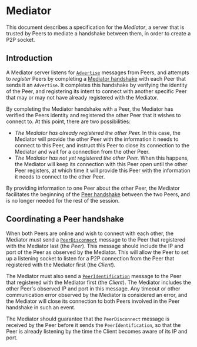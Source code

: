 # Mediator
This document describes a specification for the _Mediator_, a server that is
trusted by Peers to mediate a handshake between them, in order to create a P2P
socket.

## Introduction
A Mediator server listens for [`Advertise`](protocol.md#a_advertise) messages
from Peers, and attempts to _register_ Peers by completing a
[Mediator handshake](protocol.md#mediator-handshake) with each Peer that sends
it an `Advertise`. It completes this handshake by verifying the identity of the
Peer, and registering its intent to connect with another specific Peer that may
or may not have already registered with the Mediator.

By completing the Mediator handshake with a Peer, the Mediator has verified the
Peers identity and registered the other Peer that it wishes to connect to. At
this point, there are two possibilities:
- *The Mediator has already registered the other Peer.* In this case, the
Mediator will provide the other Peer with the information it needs to connect to
this Peer, and instruct this Peer to close its connection to the Mediator and
wait for a connection from the other Peer.
- *The Mediator has not yet registered the other Peer.* When this happens, the
Mediator will keep its connection with this Peer open until the other Peer
registers, at which time it will provide this Peer with the information it needs
to connect to the other Peer.

By providing information to one Peer about the other Peer, the Mediator
facilitates the beginning of the
[Peer handshake](protocol.md#peer-handshake) between the two Peers, and is no
longer needed for the rest of the session.

## Coordinating a Peer handshake
When both Peers are online and wish to connect with each other, the Mediator 
must send a [`PeerDisconnect`](protocol.md#a_peer-disconnect) message to the 
Peer that registered with the Mediator last (the _Peer_). This message should 
include the IP and port of the Peer as observed by the Mediator. This will 
allow the Peer to set up a listening socket to listen for a P2P connection from
the Peer that registered with the Mediator first (the _Client_). 
 
The Mediator must also send a
[`PeerIdentification`](protocol.md#a_peer-identification) message to the Peer
that registered with the Mediator first (the _Client_). The Mediator includes
the other Peer's observed IP and port in this message. Any timeout or other 
communication error observed by the Mediator is considered an error, and the 
Mediator will close its connection to both Peers involved in the Peer
handshake in such an event.

The Mediator should guarantee that the `PeerDisconnect` message is received 
by the Peer before it sends the `PeerIdentification`, so that the Peer is 
already listening by the time the Client becomes aware of its IP and port.
